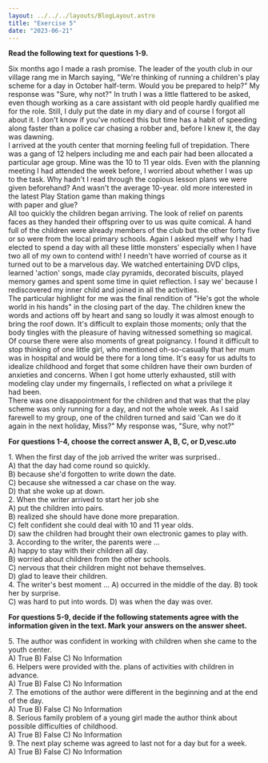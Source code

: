 ```yaml
---
layout: ../../../layouts/BlogLayout.astro
title: "Exercise 5"
date: "2023-06-21"
---
```


**Read the following text for questions 1-9.**

Six months ago I made a rash promise. The leader of the youth club in our village rang me in March saying, "We're thinking of running a children's play scheme for a day in October half-term. Would you be prepared to help?" My response was "Sure, why not?" In truth I was a little flattered to be asked, even though working as a care assistant with old people hardly qualified me for the role. Still, I duly put the date in my diary and of course I forgot all about it. I don't know if you've noticed this but time has a habit of speeding along faster than a police car chasing a robber and, before l knew it, the day was dawning.  
l arrived at the youth center that morning feeling full of trepidation. There was a gang of 12 helpers including me and each pair had been allocated a particular age group. Mine was the 10 to 11 year olds. Even with the planning meeting I had attended the week before, I worried about whether I was up to the task. Why hadn't I read through the copious lesson plans we were given beforehand? And wasn't the average 10-year. old more interested in the latest Play Station game than making things  
with paper and glue?  
All too quickly the children began arriving. The look of relief on parents faces as they handed their offspring over to us was quite comical. A hand full of the children were already members of the club but the other forty five or so were from the local primary schools. Again I asked myself why I had elected to spend a day with all these little monsters' especially when I have two all of my own to contend with! I needn't have worried of course as it turned out to be a marvelous day. We watched entertaining DVD clips, learned 'action' songs, made clay pyramids, decorated biscuits, played memory games and spent some time in quiet reflection. I say we' because I rediscovered my inner child and joined in all the activities.  
The particular highlight for me was the final rendition of "He's got the whole world in his hands" in the closing part of the day. The children knew the words and actions off by heart and sang so loudly it was almost enough to bring the roof down. It's difficult to explain those moments; only that the body tingles with the pleasure of having witnessed something so magical. Of course there were also moments of great poignancy. I found it difficult to stop thinking of one little girl, who mentioned oh-so-casually that her mum was in hospital and would be there for a long time. It's easy for us adults to idealize childhood and forget that some children have their own burden of anxieties and concerns. When I got home utterly exhausted, still with modeling clay under my fingernails, I reflected on what a privilege it  
had been.  
There was one disappointment for the children and that was that the play scheme was only running for a day, and not the whole week. As I said farewell to my group, one of the children turned and said 'Can we do it again in the next holiday, Miss?" My response was, "Sure, why not?"

**For questions 1-4, choose the correct answer A, B, C, or D,vesc.uto**

1\. When the first day of the job arrived the writer was surprised..  
A) that the day had come round so quickly.  
B) because she'd forgotten to write down the date.  
C) because she witnessed a car chase on the way.  
D) that she woke up at down.  
2\. When the writer arrived to start her job she  
A) put the children into pairs.  
B) realized she should have done more preparation.  
C) felt confident she could deal with 10 and 11 year olds.  
D) saw the children had brought their own electronic games to play with.  
3\. According to the writer, the parents were …  
A) happy to stay with their children all day.  
B) worried about children from the other schools.  
C) nervous that their children might not behave themselves.  
D) glad to leave their children.  
4\. The writer's best moment … A) occurred in the middle of the day. B) took her by surprise.  
C) was hard to put into words. D) was when the day was over.

**For questions 5-9, decide if the following statements agree with the information given in the text. Mark your answers on the answer sheet.**

5\. The author was confident in working with children when she came to the youth center.  
A) True B) False C) No Information  
6\. Helpers were provided with the. plans of activities with children in advance.  
A) True B) False C) No Information  
7\. The emotions of the author were different in the beginning and at the end of the day.  
A) True B) False C) No Information  
8\. Serious family problem of a young girl made the author think about  
possible difficulties of childhood.  
A) True B) False C) No Information  
9\. The next play scheme was agreed to last not for a day but for a week.  
A) True B) False C) No Information
